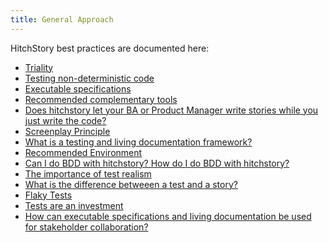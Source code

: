 ```yaml
---
title: General Approach
---
```


HitchStory best practices are documented here:

- [Triality]()
- [Testing non-deterministic code]()
- [Executable specifications]()
- [Recommended complementary tools]()
- [Does hitchstory let your BA or Product Manager write stories while you just write the code?]()
- [Screenplay Principle]()
- [What is a testing and living documentation framework?]()
- [Recommended Environment]()
- [Can I do BDD with hitchstory? How do I do BDD with hitchstory?]()
- [The importance of test realism]()
- [What is the difference betweeen a test and a story?]()
- [Flaky Tests]()
- [Tests are an investment]()
- [How can executable specifications and living documentation be used for stakeholder collaboration?]()
